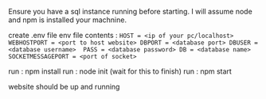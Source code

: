 Ensure you have a sql instance running before starting.
I will assume node and npm is installed your machnine.

create .env file
env file contents :
`
HOST = <ip of your pc/localhost>
WEBHOSTPORT = <port to host website>
DBPORT = <database port>
DBUSER = <database username> 
PASS = <database password>
DB = <database name>
SOCKETMESSAGEPORT = <port of socket> 
`

run : npm install
run : node init (wait for this to finish)
run : npm start

website should be up and running
